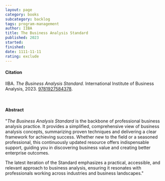 ```yaml
---
layout: page
category: books
subcategory: backlog
tags: program-management
author: IIBA
title: The Business Analysis Standard
published: 2023
started:
finished:
date: 1111-11-11
rating: exclude
---
```


#### Citation

IIBA. *The Business Analysis Standard.* International Institute of Business Analysis, 2023. [9781927584378](https://www.iiba.org/career-resources/a-business-analysis-professionals-foundation-for-success/the-foundation-for-effective-business-analysis/).

<br>

#### Abstract

"*The Business Analysis Standard* is the backbone of professional business analysis practice. It provides a simplified, comprehensive view of business analysis concepts, summarizing proven techniques and delivering a clear framework for achieving success. Whether new to the field or a seasoned professional, this continuously updated resource offers indispensable support, guiding you in discovering business value and creating better enterprise outcomes.

The latest iteration of the Standard emphasizes a practical, accessible, and relevant approach to business analysis, ensuring it resonates with professionals working across industries and business landscapes."

